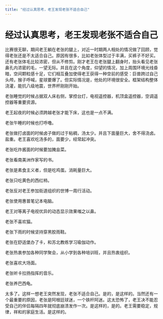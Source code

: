 ```yaml
---
title: "经过认真思考，老王发现老张不适合自己"
---
```

# 经过认真思考，老王发现老张不适合自己

比赛很无聊，期间老王躺在老张的腿上，对近一时期两人相处的情况做了回顾，觉得老张还是不太适合自己。原因有很多，比如老张体型过于丰满，买裤子不好买。还有老张体毛比较浓密，但从不修剪。刚才老王在老张腿上翻身时，抬头看见老张鼻孔内浓密的毛，一望无际。并且在这个角度，仰望的情况，加上周围环境光线昏暗，空间颗粒感十足，它们相互叠加使得老王获得一种空前的感受：巨兽跨过自己头颅，猴子呼喊，星球要爆了。但实际情况是，他处的环境很安全。框架结构整体浇灌，能抗八级地震，世界杯刚刚开始。   
  
老张睡觉的时候占据双人床右侧，掌控台灯，电视遥控器，机顶盒遥控器，空调遥控器等重要资源。   
  
老王起夜的时候必须跨越老张才能下床，这也是一点不满。   
  
老张午睡的时候也打呼噜。   
  
老张做打卤面的时候卤子做的过于粘稠，汤太少。并且下面量巨大，舍不得浇卤。盐重。老王喜欢吃汤多的，面要少，经常起冲突。   
  
老张吃炸酱面的时候要加腌韭菜。   
  
老张看南美洲作家写的书。   
  
老张是素食主义者，但是吃鸡蛋。消耗量巨大。   
  
老张只吃黄色的西红柿。   
  
老张反对老王参加街道组织的世博一周行活动。   
  
老张使用惠普笔记本电脑。   
  
老王对等离子电视优异的动态显示效果嗤之以鼻。   
  
老张不喜欢猫。   
  
老张下雨的时候坚持穿黑胶雨鞋。   
  
老张在舒适堡办了卡，和苏北教练学习瑜伽动作。   
  
老张热衷参加各种同学聚会，从小学到各种培训班，并且热衷组织。   
  
老张喜欢大场面。   
  
老张听卡拉扬指挥的音乐。   
  
老张养巴西龟。   
  
太多了。这样一想老王突然发现，老张不适合自己。是的，是这样的。当然还有一个最重要的原因，老张是阿根廷球迷，一个铁杆阿迷。这太恐怖了，老王决不能忍受自己的伴侣每隔四年就彻底崩溃发作一次。是这样的，是的。老王需要稳定，规律，祥和的家庭生活。是这样的。

